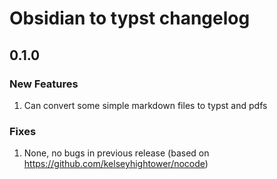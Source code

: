 # Obsidian to typst changelog

## 0.1.0

### New Features

1. Can convert some simple markdown files to typst and pdfs

### Fixes

1. None, no bugs in previous release (based on https://github.com/kelseyhightower/nocode)
